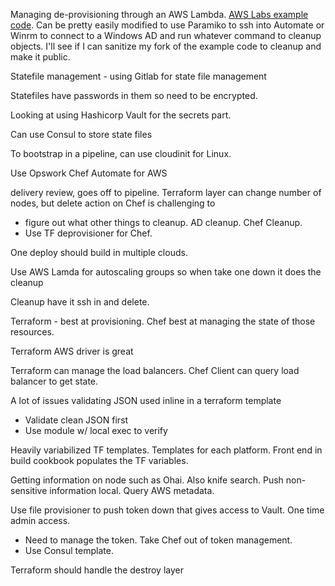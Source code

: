 Managing de-provisioning through an AWS Lambda. [AWS Labs example code](https://github.com/awslabs/lambda-chef-node-cleanup). Can be pretty easily modified to use Paramiko to ssh into Automate or Winrm to connect to a Windows AD and run whatever command to cleanup objects. I'll see if I can sanitize my fork of the example code to cleanup and make it public.

Statefile management - using Gitlab for state file management

Statefiles have passwords in them so need to be encrypted.

Looking at using Hashicorp Vault for the secrets part.

Can use Consul to store state files

To bootstrap in a pipeline, can use cloudinit for Linux.

Use Opswork Chef Automate for AWS

delivery review, goes off to pipeline.  Terraform layer can change number of nodes, but delete action on Chef is challenging to

* figure out what other things to cleanup.  AD cleanup. Chef Cleanup.
* Use TF deprovisioner for Chef.

One deploy should build in multiple clouds.

Use AWS Lamda for autoscaling groups so when take one down it does the cleanup

Cleanup have it ssh in and delete.

Terraform - best at provisioning.  Chef best at managing the state of those resources.

Terraform AWS driver is great

Terraform can manage the load balancers.  Chef Client can query load balancer to get state.

A lot of issues validating JSON used inline in a terraform template

* Validate clean JSON first
* Use module w/ local exec to verify

Heavily variabilized TF templates.  Templates for each platform.  Front end in build cookbook populates the TF variables.

Getting information on node such as Ohai.  Also knife search.  Push non-sensitive information local.  Query AWS metadata.

Use file provisioner to push token down that gives access to Vault.  One time admin access.

* Need to manage the token.  Take Chef out of token management.
* Use Consul template.

Terraform should handle the destroy layer